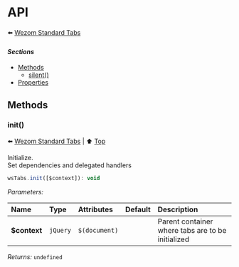# API

:arrow_left: [Wezom Standard Tabs](../README.md)

#### *Sections*

- [Methods](#helpers)
    - [silent()](#silent)
- [Properties](#properties)


## Methods

### init()

:arrow_left: [Wezom Standard Tabs](./index.md) | :arrow_up: [Top](#readme)

Initialize.  
Set dependencies and delegated handlers

```js
wsTabs.init([$context]): void
```

_Parameters:_

| Name | Type | Attributes | Default | Description |
| :--- | :--- | :--------- | :------ | :---------- |
| **$context**  | `jQuery` |  `$(document)` |     | Parent container where tabs are to be initialized |

_Returns:_ `undefined`
